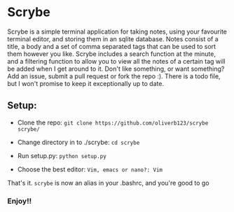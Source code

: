 # Scrybe
Scrybe is a simple terminal application for taking notes, using your favourite terminal editor, and storing them in an sqlite database. Notes consist of a title, a body and a set of comma separated tags that can be used to sort them however you like. Scrybe includes a search function at the minute, and a filtering function to allow you to view all the notes of a certain tag will be added when I get around to it. Don't like something, or want something? Add an issue, submit a pull request or fork the repo :). There is a todo file, but I won't promise to keep it exceptionally up to date.

## Setup:

* Clone the repo:
`git clone https://github.com/oliverb123/scrybe scrybe/`

* Change directory in to ./scrybe:
`cd scrybe`

* Run setup.py:
`python setup.py`

* Choose the best editor:
`Vim, emacs or nano?: Vim`

That's it. `scrybe` is now an alias in your .bashrc, and you're good to go

### Enjoy!!
